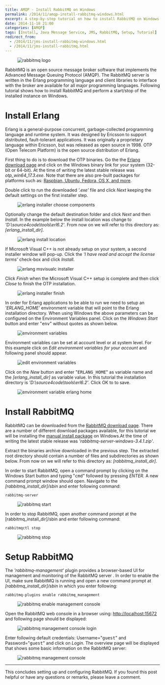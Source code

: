 ```yaml
---
title: AMQP - Install RabbitMQ on Windows 
permalink: /2014/11/amqp-install-rabbitmq-windows.html
excerpt: A step-by-step tutorial on how to install RabbitMQ on Windows.
date: 2014-11-18 21:00
categories: [AMQP]
tags: [Install, Java Message Service, JMS, RabbitMQ, Setup, Tutorial]
redirect_from:
  - /2014/11/jms-install-rabbitmq-windows.html
  - /2014/11/jms-install-rabbitmq.html
---
```


<figure>
    <img src="{{ site.url }}/assets/images/logos/rabbitmq-logo.png" alt="rabbitmq logo">
</figure>

RabbitMQ is an open source message broker software that implements the Advanced Message Queuing Protocol (AMQP). The RabbitMQ server is written in the Erlang programming language and client libraries to interface with the broker are available for all major programming languages. Following tutorial shows how to install RabbitMQ and perform a start/stop of the installed instance on Windows.

# Install Erlang

Erlang is a general-purpose concurrent, garbage-collected programming language and runtime system. It was designed by Ericsson to support distributed, fault-tolerant applications. It was originally a proprietary language within Ericsson, but was released as open source in 1998. OTP (Open Telecom Platform) is the open source distribution of Erlang.

First thing to do is to download the OTP binaries. Go the the [Erlang download page](http://www.erlang.org/download.html) and click on the Windows binary link for your system (32-bit or 64-bit). At the time of writing the latest stable release was <var>otp_win64_17.3.exe</var>. Note that there are also pre-built packages for platforms such as: [Raspbian, Ubuntu, Fedora, OS X, and more](https://www.erlang-solutions.com/downloads/download-erlang-otp).

Double click to run the downloaded <var>'.exe'</var> file and click <var>Next</var> keeping the default settings on the first installer step.

<figure>
    <img src="{{ site.url }}/assets/images/amqp/erlang-installer-choose-components.png" alt="erlang installer choose components">
</figure>

Optionally change the default destination folder and click <var>Next</var> and then <var>Install</var>. In the example below the install location was change to <var>'D:\source4code\tools\erl6.2'</var>. From now on we will refer to this directory as: <var>[erlang_install_dir]</var>.

<figure>
    <img src="{{ site.url }}/assets/images/amqp/erlang-install-location.png" alt="erlang install location">
</figure>

If Microsoft Visual C++ is not already setup on your system, a second installer window will pop-up. Click the <var>'I have read and accept the license terms'</var> check-box and click <var>Install</var>.

<figure>
    <img src="{{ site.url }}/assets/images/amqp/erlang-msvisualc-installer.png" alt="erlang msvisualc installer">
</figure>

Click <var>Finish</var> when the Microsoft Visual C++ setup is complete and then click <var>Close</var> to finish the OTP installation. 

<figure>
    <img src="{{ site.url }}/assets/images/amqp/erlang-installer-finish.png" alt="erlang installer finish">
</figure>

In order for Erlang applications to be able to run we need to setup an <var>'ERLANG_HOME'</var> environment variable that will point to the Erlang installation directory. When using Windows the above parameters can be configured on the Environment Variables panel. Click on the <var>Windows Start</var> button and enter "<kbd>env</kbd>" without quotes as shown below.

<figure>
    <img src="{{ site.url }}/assets/images/amqp/environment-variables.png" alt="environment variables">
</figure>

Environment variables can be set at account level or at system level. For this example click on <var>Edit environment variables for your account</var> and following panel should appear.

<figure>
    <img src="{{ site.url }}/assets/images/amqp/edit-environment-variables.png" alt="edit environment variables">
</figure>

Click on the <var>New</var> button and enter "<kbd>ERLANG_HOME</kbd>" as variable name and the <var>[erlang_install_dir]</var> as variable value. In this tutorial the installation directory is <var>'D:\source4code\tools\erl6.2'</var>. Click OK to to save.

<figure>
    <img src="{{ site.url }}/assets/images/amqp/environment-variable-erlang-home.png" alt="environment variable erlang home">
</figure>

# Install RabbitMQ

RabbitMQ can be downloaded from the [RabbitMQ download page](https://www.rabbitmq.com/download.html). There are a number of different download packages available, for this tutorial we will be installing the [manual install package](https://www.rabbitmq.com/install-windows-manual.html) on Windows.At the time of writing the latest stable release was <var>'rabbitmq-server-windows-3.4.1.zip'</var>.

Extract the binaries archive downloaded in the previous step. The extracted root directory should contain a number of files and subdirectories as shown below. From now on we will refer to this directory as: <var>[rabbitmq_install_dir]</var>.

In order to start RabbitMQ, open a command prompt by clicking on the Windows Start button and typing "<kbd>cmd</kbd>" followed by pressing <var>ENTER</var>. A new command prompt window should open. Navigate to the <var>[rabbitmq_install_dir]/sbin</var> and enter following command:

``` plaintext
rabbitmq-server
```

<figure>
    <img src="{{ site.url }}/assets/images/amqp/rabbitmq-start.png" alt="rabbitmq start">
</figure>

In order to stop RabbitMQ, open another command prompt at the [rabbitmq_install_dir]/sbin and enter following command:

``` plaintext
rabbitmqctl stop
```

<figure>
    <img src="{{ site.url }}/assets/images/amqp/rabbitmq-stop.png" alt="rabbitmq stop">
</figure>

# Setup RabbitMQ

The <var>'rabbitmq-management'</var> plugin provides a browser-based UI for management and monitoring of the RabbitMQ server . In order to enable the UI, make sure RabbitMQ is running and open a new command prompt at <var>[rabbitmq_install_dir]/sbin</var> in which you enter following:

``` plaintext
rabbitmq-plugins enable rabbitmq_management
```

<figure>
    <img src="{{ site.url }}/assets/images/amqp/rabbitmq-enable-management-console.png" alt="rabbitmq enable management console">
</figure>

Open the RabbitMQ web console in a browser using: [http://localhost:15672](http://localhost:15672) and following page should be displayed:

<figure>
    <img src="{{ site.url }}/assets/images/amqp/rabbitmq-management-console-login.png" alt="rabbitmq management console login">
</figure>

Enter following default credentials: Username="<kbd>guest</kbd>" and Password="<kbd>guest</kbd>" and click on <var>Login</var>. The overview page will be displayed that shows some basic information on the RabbitMQ server:

<figure>
    <img src="{{ site.url }}/assets/images/amqp/rabbitmq-management-console.png" alt="rabbitmq management console">
</figure>

---

This concludes setting up and configuring RabbitMQ. If you found this post helpful or have any questions or remarks, please leave a comment. 